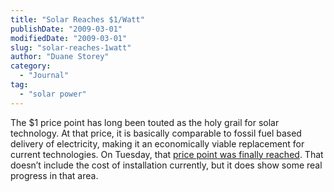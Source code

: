 ```yaml
---
title: "Solar Reaches $1/Watt"
publishDate: "2009-03-01"
modifiedDate: "2009-03-01"
slug: "solar-reaches-1watt"
author: "Duane Storey"
category:
  - "Journal"
tag:
  - "solar power"
---
```


The $1 price point has long been touted as the holy grail for solar technology. At that price, it is basically comparable to fossil fuel based delivery of electricity, making it an economically viable replacement for current technologies. On Tuesday, that [price point was finally reached](http://www.popularmechanics.com/science/research/4306443.html). That doesn’t include the cost of installation currently, but it does show some real progress in that area.